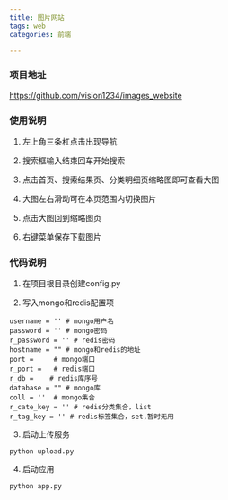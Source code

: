 ```yaml
---
title: 图片网站
tags: web
categories: 前端

---
```


### 项目地址

https://github.com/vision1234/images_website

### 使用说明

1. 左上角三条杠点击出现导航

2. 搜索框输入结束回车开始搜索

3. 点击首页、搜索结果页、分类明细页缩略图即可查看大图

4. 大图左右滑动可在本页范围内切换图片

5. 点击大图回到缩略图页

6. 右键菜单保存下载图片

### 代码说明

1. 在项目根目录创建config.py  

2. 写入mongo和redis配置项  

```
username = '' # mongo用户名  
password = '' # mongo密码  
r_password = '' # redis密码  
hostname = "" # mongo和redis的地址  
port =     # mongo端口  
r_port =   # redis端口  
r_db =    # redis库序号  
database = "" # mongo库  
coll = ''  # mongo集合  
r_cate_key = '' # redis分类集合，list  
r_tag_key = '' # redis标签集合，set,暂时无用  
```

3. 启动上传服务

```
python upload.py  
```

4. 启动应用

```
python app.py  
```
